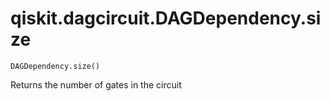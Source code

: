 # qiskit.dagcircuit.DAGDependency.size

`DAGDependency.size()`

Returns the number of gates in the circuit
